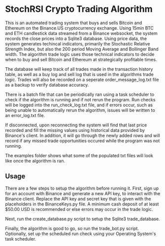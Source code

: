 # StochRSI Crypto Trading Algorithm
This is an automated trading system that buys and sells 
Bitcoin and Ethereum on the Binance.US cryptocurrency exchange.
Using 15min BTC and ETH candlestick data streamed from a Binance websocket,
the system records the close prices into a Sqlite3 database.
Using price data, the system generates techincal indicators,
primarily the Stochastic Relative Strength Index, but also the 200 period
Moving Average and Bollinger Band width. 
The algorithm trade logic uses those technical indicators to
decide when to buy and sell Bitcoin and Ethereum at strategically profitable times.

The database will keep track of all trades made in the transaction history table,
as well as a buy log and sell log that is used in the algorithms trade logic.
Trades will also be recorded on a seperate order_message_log.txt file
as a backup to verify database accuracy.

There is a batch file that can be periodically ran using a task scheduler
to check if the algorithm is running and if not rerun the program.
Run checks will be logged into the run_check_log.txt file,
and if errors occur, such as being unable to automatically rerun the algorithm,
issues will be written to an error_log.txt file.

If disconnected, upon reconnecting the system will find that last price recorded
and fill the missing values using historical data provided by Binance's client.
In addition, it will go through the newly added rows and will record
if any missed trade opportunities occured while the program was not running.

The examples folder shows what some of the populated txt files will look like
once the algorithm is ran.

## Usage
There are a few steps to setup the algorithm before running it.
First, sign up for an account with Binance and generate a new
API key, to interact with the Binance client. Replace the API key and secret key
that is given with the placeholders in the BinanceKeys.py file.
A minimum cash deposit of at least $50.00 USD is recommended or else
errors may occur in the trade logic. 

Next, run the create_database.py script to setup the Sqlite3 trade_database.

Finally, the algorithm is good to go, so run the trade_bot.py script.
Optionally, set up the scheduled run check using your Operating System's
task scheduler.
